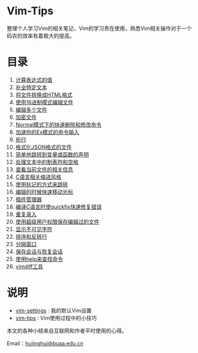 Vim-Tips
==================
整理个人学习Vim的相关笔记，Vim的学习贵在使用，熟悉Vim相关操作对于一个码农的效率有着极大的提高。

目录
==================
1. [计算表达式的值](https://github.com/Jeanhwea/Vim-Tips/blob/master/vim-tips/calculate-expression.md)
2. [补全特定文本](https://github.com/Jeanhwea/Vim-Tips/blob/master/vim-tips/complete-specific-files.md)
3. [将文件转换成HTML格式](https://github.com/Jeanhwea/Vim-Tips/blob/master/vim-tips/convert-current-file-to-html.md)
4. [使用16进制模式编辑文件](https://github.com/Jeanhwea/Vim-Tips/blob/master/vim-tips/edit-a-file-in-hex-mode.md)
5. [编辑多个文件](https://github.com/Jeanhwea/Vim-Tips/blob/master/vim-tips/edit-more-than-one-file.md)
6. [加密文件](https://github.com/Jeanhwea/Vim-Tips/blob/master/vim-tips/encrypt-your-file.md)
7. [Normal模式下的快速删除和修改命令](https://github.com/Jeanhwea/Vim-Tips/blob/master/vim-tips/fast-normal-mode-command-on-deleting-and-changing.md)
8. [加速你的Ex模式的命令输入](https://github.com/Jeanhwea/Vim-Tips/blob/master/vim-tips/fast-your-Ex-mode-command.md)
9. [折行](https://github.com/Jeanhwea/Vim-Tips/blob/master/vim-tips/fold-text.md)
10. [格式化JSON格式的文件](https://github.com/Jeanhwea/Vim-Tips/blob/master/vim-tips/format-json-file.md)
11. [简单地跳转到变量或函数的声明](https://github.com/Jeanhwea/Vim-Tips/blob/master/vim-tips/go-to-declaration-of-variables-and-functions.md)
12. [处理文本中的制表符和空格](https://github.com/Jeanhwea/Vim-Tips/blob/master/vim-tips/handle-tabs-and-spaces.md)
13. [查看当前文件的相关信息](https://github.com/Jeanhwea/Vim-Tips/blob/master/vim-tips/info-some-detail-on-current-file.md)
14. [C语言相关缩进风格](https://github.com/Jeanhwea/Vim-Tips/blob/master/vim-tips/intent-c-style-text.md)
15. [使用标记的方式来跳转](https://github.com/Jeanhwea/Vim-Tips/blob/master/vim-tips/move-around-using-marks.md)
16. [编辑的时候快速移动光标](https://github.com/Jeanhwea/Vim-Tips/blob/master/vim-tips/move-faster-while-editing.md)
17. [插件管理器](https://github.com/Jeanhwea/Vim-Tips/blob/master/vim-tips/plugin-manager.md)
18. [编译C语言时使quickfix快速修复错误](https://github.com/Jeanhwea/Vim-Tips/blob/master/vim-tips/qiuckfix-errors-while-compiling-c-source-files.md)
19. [重复录入](https://github.com/Jeanhwea/Vim-Tips/blob/master/vim-tips/repeate-an-insertion.md)
20. [使用超级用户权限保存编辑过的文件](https://github.com/Jeanhwea/Vim-Tips/blob/master/vim-tips/save-a-file-as-the-super-user.md)
21. [显示不可见字符](https://github.com/Jeanhwea/Vim-Tips/blob/master/vim-tips/show-invisibles.md)
22. [排序和反转行](https://github.com/Jeanhwea/Vim-Tips/blob/master/vim-tips/sort-and-reverse-lines.md)
23. [分隔窗口](https://github.com/Jeanhwea/Vim-Tips/blob/master/vim-tips/split-windows.md)
24. [保存会话与恢复会话](https://github.com/Jeanhwea/Vim-Tips/blob/master/vim-tips/store-session-and-restore-from-older-session.md)
25. [使用help来查找命令](https://github.com/Jeanhwea/Vim-Tips/blob/master/vim-tips/use-help-command.md)
26. [vimdiff工具](https://github.com/Jeanhwea/Vim-Tips/blob/master/vim-tips/vimdiff-tools.md)

说明
================

* [vim-settings](https://github.com/Jeanhwea/Vim-Tips/tree/master/vim-settings) : 我的默认Vim设置
* [vim-tips](https://github.com/Jeanhwea/Vim-Tips/tree/master/vim-tips) : Vim使用过程中的小技巧

本文的各种小结来自互联网和作者平时使用的心得。

Email：hujinghui@buaa.edu.cn

